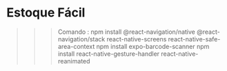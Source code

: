 # Estoque Fácil

>>> Comando :
npm install @react-navigation/native @react-navigation/stack react-native-screens react-native-safe-area-context
npm install expo-barcode-scanner
npm install react-native-gesture-handler react-native-reanimated
